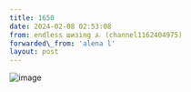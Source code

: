 ```yaml
---
title: 1650
date: 2024-02-08 02:53:08
from: endless шизing ⍼ (channel1162404975)
forwarded\_from: 'аlena l'
layout: post
---
```


![image](photos/photo_251@08-02-2024_02-53-08.jpg)


